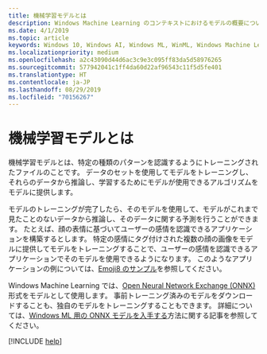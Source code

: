 ```yaml
---
title: 機械学習モデルとは
description: Windows Machine Learning のコンテキストにおけるモデルの概要について説明します。
ms.date: 4/1/2019
ms.topic: article
keywords: Windows 10, Windows AI, Windows ML, WinML, Windows Machine Learning
ms.localizationpriority: medium
ms.openlocfilehash: a2c43090d44d6ac3c9e3c095ff83da5d58976265
ms.sourcegitcommit: 577942041c1ff4da60d22af96543c11f5d5fe401
ms.translationtype: HT
ms.contentlocale: ja-JP
ms.lasthandoff: 08/29/2019
ms.locfileid: "70156267"
---
```

# <a name="what-is-a-machine-learning-model"></a>機械学習モデルとは

機械学習モデルとは、特定の種類のパターンを認識するようにトレーニングされたファイルのことです。 データのセットを使用してモデルをトレーニングし、それらのデータから推論し、学習するためにモデルが使用できるアルゴリズムをモデルに提供します。

モデルのトレーニングが完了したら、そのモデルを使用して、モデルがこれまで見たことのないデータから推論し、そのデータに関する予測を行うことができます。 たとえば、顔の表情に基づいてユーザーの感情を認識できるアプリケーションを構築するとします。 特定の感情にタグ付けされた複数の顔の画像をモデルに提供してモデルをトレーニングすることで、ユーザーの感情を認識できるアプリケーションでそのモデルを使用できるようになります。 このようなアプリケーションの例については、[Emoji8 のサンプル](https://github.com/Microsoft/Windows-Machine-Learning/tree/master/Samples/Emoji8/UWP/cs)を参照してください。

Windows Machine Learning では、[Open Neural Network Exchange (ONNX)](https://onnx.ai/) 形式をモデルとして使用します。 事前トレーニング済みのモデルをダウンロードすることも、独自のモデルをトレーニングすることもできます。 詳細については、[Windows ML 用の ONNX モデルを入手する](get-onnx-model.md)方法に関する記事を参照してください。

[!INCLUDE [help](../includes/get-help.md)]
